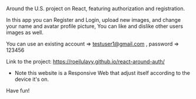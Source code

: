 Around the U.S. project on React, featuring authorization and registration.

In this app you can Register and Login, upload new images, and change your name and avatar profile picture,
You can like and dislike other users images as well.

You can use an existing account => testuser1@gmail.com , password => 123456

Link to the project: https://roeilulavy.github.io/react-around-auth/

* Note this website is a Responsive Web that adjust itself according to the device it's on.

Have fun!
